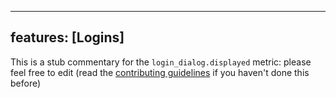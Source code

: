 
---
features: [Logins]
---

This is a stub commentary for the `login_dialog.displayed` metric: please feel free to edit (read the
[contributing guidelines](https://github.com/mozilla/glean-annotations/blob/main/CONTRIBUTING.md)
if you haven't done this before)

